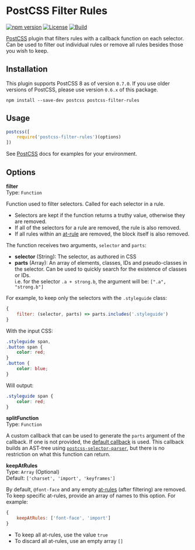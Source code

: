 # PostCSS Filter Rules

[![npm version](https://badge.fury.io/js/postcss-filter-rules.svg)](https://badge.fury.io/js/postcss-filter-rules) [![License](https://img.shields.io/npm/l/postcss-filter-rules.svg)](https://github.com/lachlanmcdonald/postcss-filter-rules/blob/master/LICENSE) [![Build](https://github.com/lachlanmcdonald/postcss-filter-rules/actions/workflows/build.yml/badge.svg?branch=master)](https://github.com/lachlanmcdonald/postcss-filter-rules/actions/)

[PostCSS] plugin that filters rules with a callback function on each selector. Can be used to filter out individual rules or remove all rules besides those you wish to keep.


## Installation

This plugin supports PostCSS 8 as of version `0.7.0`. If you use older versions of PostCSS, please use version `0.6.x` of this package.

```shell
npm install --save-dev postcss postcss-filter-rules
```

## Usage

```js
postcss([
    require('postcss-filter-rules')(options)
])
```

See [PostCSS] docs for examples for your environment.

## Options

**filter**  
Type: `Function`

Function used to filter selectors. Called for each selector in a rule.

- Selectors are kept if the function returns a truthy value, otherwise they are removed.
- If all of the selectors for a rule are removed, the rule is also removed.
- If all rules within an [at-rule] are removed, the block itself is also removed.

The function receives two arguments, `selector` and `parts`:

- **selector** (String): The selector, as authored in CSS
- **parts** (Array): An array of elements, classes, IDs and pseudo-classes in the selector. Can be used to quickly search for the existence of classes or IDs.  
i.e. for the selector `.a + strong.b`, the argument will be: `[".a", "strong.b"]`

For example, to keep only the selectors with the `.styleguide` class:

```js
{
	filter: (selector, parts) => parts.includes('.styleguide')
}
```

With the input CSS:

```css
.styleguide span,
.button span {
	color: red;
}
.button {
	color: blue;
}
```

Will output:

```css
.styleguide span {
	color: red;
}
```

**splitFunction**  
Type: `Function`

A custom callback that can be used to generate the `parts` argument of the callback. If one is not provided, the [default callback](https://github.com/lachlanmcdonald/postcss-filter-rules/blob/master/splitSelectors.js) is used. This callback builds an AST-tree using [`postcss-selector-parser`](https://www.npmjs.com/package/postcss-selector-parser), but there is no restriction on what this function can return.

**keepAtRules**  
Type: `Array` (Optional)  
Default: `['charset', 'import', 'keyframes']`

By default, `@font-face` and any empty [at-rules] (after filtering) are removed. To keep specific at-rules, provide an array of names to this option. For example:

```js
{
	keepAtRules: ['font-face', 'import']
}
```

- To keep all at-rules, use the value `true`
- To discard all at-rules, use an empty array `[]`

[grunt-postcss]: https://github.com/nDmitry/grunt-postcss
[PostCSS]:       https://github.com/postcss/postcss
[at-rule]:       https://developer.mozilla.org/en-US/docs/Web/CSS/At-rule
[at-rules]:      https://developer.mozilla.org/en-US/docs/Web/CSS/At-rule
